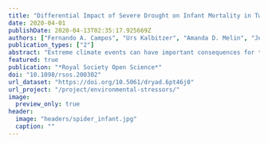 ```yaml
---
title: "Differential Impact of Severe Drought on Infant Mortality in Two Sympatric Neotropical Primates"
date: 2020-04-01
publishDate: 2020-04-13T02:35:17.925669Z
authors: ["Fernando A. Campos", "Urs Kalbitzer", "Amanda D. Melin", "Jeremy D. Hogan", "Saul E. Cheves", "Evin Murillo-Chacon", "Adrián Guadamuz", "Monica S. Myers", "Colleen M. Schaffner", "Katharine M. Jack", "Filippo Aureli", "Linda M. Fedigan"]
publication_types: ["2"]
abstract: "Extreme climate events can have important consequences for the dynamics of natural populations, and severe droughts are predicted to become more common and intense due to climate change. We analysed infant mortality in relation to drought in two primate species (white-faced capuchins, _Cebus capucinus imitator_, and Geoffroy's spider monkeys, _Ateles geoffroyi_) in a tropical dry forest in northwestern Costa Rica. Our survival analyses combine several rare and valuable long-term datasets, including long-term primate life-history, landscape-scale fruit abundance, food-tree mortality, and climate conditions. Infant capuchins showed a threshold mortality response to drought, with exceptionally high mortality during a period of intense drought, but not during periods of moderate water shortage. By contrast, spider monkey females stopped reproducing during severe drought, and the mortality of infant spider monkeys peaked later during a period of low fruit abundance and high food-tree mortality linked to the drought. These divergent patterns implicate differing physiology, behaviour or associated factors in shaping species-specific drought responses. Our findings link predictions about the Earth's changing climate to environmental influences on primate mortality risk and thereby improve our understanding of how the increasing severity and frequency of droughts will affect the dynamics and conservation of wild primates."
featured: true
publication: "*Royal Society Open Science*"
doi: "10.1098/rsos.200302"
url_dataset: "https://doi.org/10.5061/dryad.6pt46j0"
url_project: "/project/environmental-stressors/"
image:
  preview_only: true
header:
  image: "headers/spider_infant.jpg"
  caption: ""
---
```


